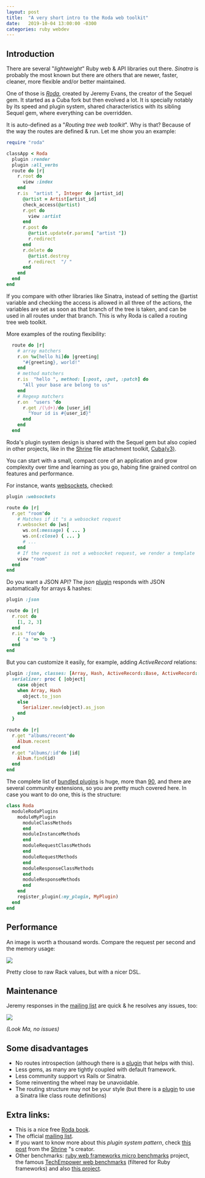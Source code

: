 ```yaml
---
layout: post
title:  "A very short intro to the Roda web toolkit"
date:   2019-10-04 13:00:00 -0300
categories: ruby webdev
---
```

## Introduction

There are several "_lightweight_" Ruby web &amp; API libraries out there.
_Sinatra_ is probably the most known but there are others that are newer, faster, cleaner, more flexible and/or better maintained.

One of those is [_Roda_](https://roda.jeremyevans.net), created by Jeremy Evans, the creator of the Sequel gem. It started as a Cuba fork but then evolved a lot. It is specially notably by its speed and plugin system, shared characteristics with its sibling Sequel gem, where everything can be overridden.

It is auto-defined as a "_Routing tree web toolkit_". Why is that? Because of the way the routes are defined &amp; run. Let me show you an example:

```ruby
require "roda"

classApp < Roda
  plugin :render
  plugin :all_verbs
  route do |r|
    r.root do
      view :index
    end
    r.is  "artist ", Integer do |artist_id|
      @artist = Artist[artist_id]
      check_access(@artist)
      r.get do
        view :artist
      end
      r.post do
        @artist.update(r.params[ "artist "])
        r.redirect
      end
      r.delete do
        @artist.destroy
        r.redirect  "/ "
      end
    end
  end
end
```

If you compare with other libraries like Sinatra, instead of setting the @artist variable and checking the access is allowed in all three of the actions, the variables are set as soon as that branch of the tree is taken, and can be used in all routes under that branch. This is why Roda is called a routing tree web toolkit.

More examples of the routing flexibility:

```ruby
  route do |r|
    # array matchers
    r.on %w[hello hi]do |greeting|
      "#{greeting}, world!"
    end
    # method matchers
    r.is  "hello ", method: [:post, :put, :patch] do
      "All your base are belong to us"
    end
    # Regexp matchers
    r.on  "users "do
      r.get /(\d+)/do |user_id|
        "Your id is #{user_id}"
      end
    end
  end
```

Roda's plugin system design is shared with the Sequel gem but also copied in other projects, like in the [Shrine](https://shrinerb.com) file attachment toolkit, [Cuba(v3)](http://cyx.is/cuba-3-released.html).

You can start with a small, compact core of an application and grow complexity over time and learning as you go, habing fine grained control on features and performance.

For instance, wants [websockets](https://www.rubydoc.info/gems/roda/2.13.0/Roda/RodaPlugins/Websockets), checked:

```ruby
plugin :websockets

route do |r|
  r.get "room"do
    # Matches if it "s a websocket request
    r.websocket do |ws|
      ws.on(:message) { ... }
      ws.on(:close) { ... }
      # ...
    end
    # If the request is not a websocket request, we render a template
    view "room"
  end
end
```

Do you want a JSON API? The _json_ [plugin](https://www.rubydoc.info/gems/roda/Roda/RodaPlugins/Json) responds with JSON automatically for arrays &amp; hashes:

```ruby
plugin :json

route do |r|
  r.root do
    [1, 2, 3]
  end
  r.is "foo"do
    { "a "=> "b "}
  end
end
```

But you can customize it easily, for example, adding _ActiveRecord_ relations:

```ruby
plugin :json, classes: [Array, Hash, ActiveRecord::Base, ActiveRecord::Relation],
  serializer: proc { |object|
    case object
    when Array, Hash
      object.to_json
    else
      Serializer.new(object).as_json
    end
  }

route do |r|
  r.get "albums/recent"do
    Album.recent
  end
  r.get "albums/:id"do |id|
    Album.find(id)
  end
end
```

The complete list of [bundled plugins](http://roda.jeremyevans.net/documentation.html#included-plugins) is huge, more than [90](https://www.rubydoc.info/gems/roda/Roda/RodaPlugins), and there are several community extensions, so you are pretty much covered here. In case you want to do one, this is the structure:

```ruby
class Roda
  moduleRodaPlugins
    moduleMyPlugin
      moduleClassMethods
      end
      moduleInstanceMethods
      end
      moduleRequestClassMethods
      end
      moduleRequestMethods
      end
      moduleResponseClassMethods
      end
      moduleResponseMethods
      end
    end
    register_plugin(:my_plugin, MyPlugin)
  end
end
```

## Performance

An image is worth a thousand words. Compare the request per second and the memory usage:

![](https://i.ibb.co/bvWRMqG/image1.png)

Pretty close to raw Rack values, but with a nicer DSL.

## Maintenance

Jeremy responses in the [mailing list](https://groups.google.com/forum/#!forum/ruby-roda) are quick &amp; he resolves any issues, too:

![](https://i.ibb.co/gSnnpzz/image2.png)

_(Look Ma, no issues)_

## Some disadvantages

- No routes introspection (although there is a [plugin](https://github.com/jeremyevans/roda-route_list) that helps with this).
- Less gems, as many are tightly coupled with default framework.
- Less community support vs Rails or Sinatra.
- Some reinventing the wheel may be unavoidable.
- The routing structure may not be your style (but there is a [plugin](http://roda.jeremyevans.net/rdoc/classes/Roda/RodaPlugins/ClassLevelRouting.html) to use a Sinatra like class route definitions)

## Extra links:

- This is a nice free [Roda book](https://fiachetti.gitlab.io/mastering-roda/).
- The official [mailing list](https://groups.google.com/forum/#!forum/ruby-roda).
- If you want to know more about this _plugin system pattern_, check [this post](https://twin.github.io/the-plugin-system-of-sequel-and-roda/) from the [Shrine](https://github.com/shrinerb/shrine) "s creator.
- Other benchmarks: [ruby web frameworks micro benchmarks](https://github.com/luislavena/bench-micro) project, the famous [TechEmpower web benchmarks](https://www.techempower.com/benchmarks/#section=data-r18&amp;hw=ph&amp;test=json&amp;l=zijxtr-f) (filtered for Ruby frameworks) and also [this project](https://github.com/jeremyevans/r10k/).